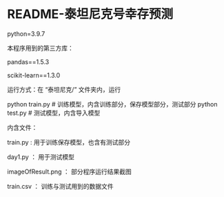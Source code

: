 # README-泰坦尼克号幸存预测

python=3.9.7

本程序用到的第三方库：

pandas==1.5.3

scikit-learn==1.3.0

运行方式：在 “泰坦尼克/” 文件夹内，运行

python train.py # 训练模型，内含训练部分，保存模型部分，测试部分
python test.py # 测试模型，内含导入模型


内含文件：

train.py : 用于训练保存模型，也含有测试部分

day1.py ： 用于测试模型

imageOfResult.png ： 部分程序运行结果截图

train.csv ： 训练与测试用到的数据文件

